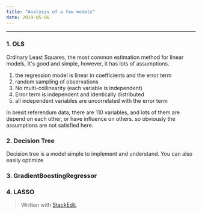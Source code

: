 ```yaml
---
title: "Analysis of a few models"
date: 2019-05-06
---
```


---------------------
### 1.  OLS
Ordinary Least Squares, the most common estimation method for linear models,
It's good and simple, however, it has lots of assumptions.
1. the regression model is linear in coefficients and the error term
2. random sampling of observations
3. No multi-collinearity (each variable  is independent)
4. Error term is independent and identically distributed
5. all independent variables are uncorrelated with the error term

In brexit referendum data, there are 110 variables, and lots of them are depend on each other, or have influence on others. so obviously the assumptions are not satisfied here. 

### 2. Decision Tree 
Decision tree is a model simple to implement and understand.
You can also easily optimize 

### 3. GradientBoostingRegressor
### 4.  LASSO




> Written with [StackEdit](https://stackedit.io/).
<!--stackedit_data:
eyJoaXN0b3J5IjpbMTU2MzQyOTE3MSwxODk3NTk0Njg2LC0yOT
EzNDY0MzgsODQxOTMyNzkwXX0=
-->
